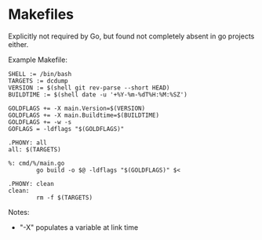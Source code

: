# Makefiles

Explicitly not required by Go, but found not completely absent in go projects either.

Example Makefile:

```
SHELL := /bin/bash
TARGETS := dcdump
VERSION := $(shell git rev-parse --short HEAD)
BUILDTIME := $(shell date -u '+%Y-%m-%dT%H:%M:%SZ')

GOLDFLAGS += -X main.Version=$(VERSION)
GOLDFLAGS += -X main.Buildtime=$(BUILDTIME)
GOLDFLAGS += -w -s
GOFLAGS = -ldflags "$(GOLDFLAGS)"

.PHONY: all
all: $(TARGETS)

%: cmd/%/main.go
        go build -o $@ -ldflags "$(GOLDFLAGS)" $<

.PHONY: clean
clean:
        rm -f $(TARGETS)
```

Notes:

* "-X" populates a variable at link time
